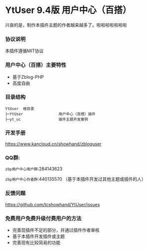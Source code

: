 YtUser 9.4版 用户中心（百搭）
===============
兴奋的是，制作本插件主题的作者越来越多了。啦啦啦啦啦啦啦

### 协议说明
本插件遵循MIT协议

### 用户中心（百搭）主要特性
* 基于Zblog-PHP
* 高度自由

### 目录结构
```
YtUser  根目录
├─YtUser                用户中心（百搭）插件
├─yt_uc                 插件主题开发案例
```

### 开发手册
https://www.kancloud.cn/showhand/zbloguser

### QQ群:
`zbp用户中心用户群`:284143623 
   
`zbp用户中心作者群`:440135570 （基于本插件开发过其他主题或插件的人）

### 反馈问题
https://github.com/tcshowhand/YtUser/issues

### 免费用户免费升级付费用户的方法
* 完善现插件不足的部分，并通过插件作者审核
* 基于本插件开发插件或主题
* 完善现有比较简易的功能


